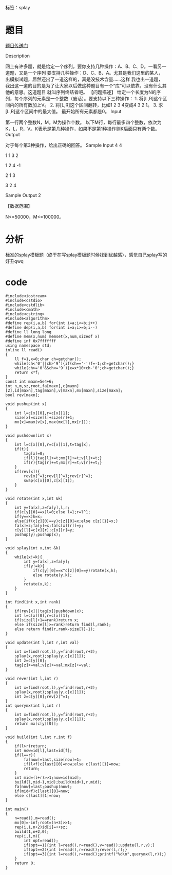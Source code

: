 ﻿---
tags: 
 - 数据结构-splay
grammar_cjkRuby: true
catalog: true
layout:  post
header-img: "img/header/P1.jpg"
preview-img: "/img/preview/P41.jpg"
---
标签：splay

# 题目

[题目传送门](http://www.lydsy.com/JudgeOnline/problem.php?id=1251)

Description

网上有许多题，就是给定一个序列，要你支持几种操作：A、B、C、D。一看另一道题，又是一个序列 要支持几种操作：D、C、B、A。尤其是我们这里的某人，出模拟试题，居然还出了一道这样的，真是没技术含量……这样 我也出一道题，我出这一道的目的是为了让大家以后做这种题目有一个“库”可以依靠，没有什么其他的意思。这道题目 就叫序列终结者吧。 【问题描述】 给定一个长度为N的序列，每个序列的元素是一个整数（废话）。要支持以下三种操作： 1. 将[L,R]这个区间内的所有数加上V。 2. 将[L,R]这个区间翻转，比如1 2 3 4变成4 3 2 1。 3. 求[L,R]这个区间中的最大值。 最开始所有元素都是0。
Input

第一行两个整数N，M。M为操作个数。 以下M行，每行最多四个整数，依次为K，L，R，V。K表示是第几种操作，如果不是第1种操作则K后面只有两个数。
Output

对于每个第3种操作，给出正确的回答。
Sample Input
4 4

1 1 3 2

1 2 4 -1

2 1 3

3 2 4



Sample Output
2

【数据范围】

N<=50000，M<=100000。



# 分析

标准的splay模板题（终于在写splay模板题时候找到优越感），感觉自己splay写的好丑qwq

# code

```
#include<iostream>
#include<cstdio>
#include<cstdlib>
#include<cmath>
#include<cstring>
#include<algorithm>
#define rep(i,a,b) for(int i=a;i<=b;i++)
#define dep(i,a,b) for(int i=a;i>=b;i--)
#define ll long long
#define mem(x,num) memset(x,num,sizeof x)
#define inf 0x7fffffff
using namespace std;
inline ll read()
{
	ll f=1,x=0;char ch=getchar();
	while(ch<'0'||ch>'9'){if(ch=='-')f=-1;ch=getchar();}
	while(ch>='0'&&ch<='9'){x=x*10+ch-'0';ch=getchar();}
	return x*f;
}
const int maxn=5e4+6;
int n,m,sz,root,fa[maxn],c[maxn][2],id[maxn],tag[maxn],v[maxn],mx[maxn],size[maxn];
bool rev[maxn];

void pushup(int x)
{
	int l=c[x][0],r=c[x][1];
	size[x]=size[l]+size[r]+1;
	mx[x]=max(v[x],max(mx[l],mx[r]));
}

void pushdown(int x)
{
	int l=c[x][0],r=c[x][1],t=tag[x];
	if(t){
		tag[x]=0;
		if(l){tag[l]+=t;mx[l]+=t;v[l]+=t;}
		if(r){tag[r]+=t;mx[r]+=t;v[r]+=t;}
	}
	if(rev[x]){	
		rev[x]^=1;rev[l]^=1;rev[r]^=1;
		swap(c[x][0],c[x][1]);
	}
}

void rotate(int x,int &k)
{
	int y=fa[x],z=fa[y],l,r;
	if(c[y][0]==x)l=0;else l=1;r=l^1;
	if(y==k)k=x;
	else{if(c[z][0]==y)c[z][0]=x;else c[z][1]=x;}
	fa[x]=z;fa[y]=x;fa[c[x][r]]=y;
	c[y][l]=c[x][r];c[x][r]=y;
	pushup(y);pushup(x);
}

void splay(int x,int &k)
{
	while(x!=k){
		int y=fa[x],z=fa[y];
		if(y!=k){
			if(c[y][0]==x^c[z][0]==y)rotate(x,k);
			else rotate(y,k);
		}
		rotate(x,k);
	}
}

int find(int x,int rank)
{
	if(rev[x]||tag[x])pushdown(x);
	int l=c[x][0],r=c[x][1];
	if(size[l]+1==rank)return x;
	else if(size[l]>=rank)return find(l,rank);
	else return find(r,rank-size[l]-1);
}

void update(int l,int r,int val)
{
	int x=find(root,l),y=find(root,r+2);
	splay(x,root);splay(y,c[x][1]);
	int z=c[y][0];
	tag[z]+=val;v[z]+=val;mx[z]+=val;
}

void rever(int l,int r)
{
	int x=find(root,l),y=find(root,r+2);
	splay(x,root);splay(y,c[x][1]);
	int z=c[y][0];rev[z]^=1;
}
int querymx(int l,int r)
{
	int x=find(root,l),y=find(root,r+2);
	splay(x,root);splay(y,c[x][1]);
	return mx[c[y][0]];
}

void build(int l,int r,int f)
{
	if(l>r)return;
	int now=id[l],last=id[f];
	if(l==r){
		fa[now]=last,size[now]=1;
		if(l<f)c[last][0]=now;else c[last][1]=now;
		return;
	}
	int mid=(l+r)>>1;now=id[mid];
	build(l,mid-1,mid);build(mid+1,r,mid);
	fa[now]=last;pushup(now);
	if(mid<f)c[last][0]=now;
	else c[last][1]=now;
}

int main()
{
	n=read(),m=read();
	mx[0]=-inf;root=(n+3)>>1;
	rep(i,1,n+2)id[i]=++sz;
	build(1,n+2,0);
	rep(i,1,m){
		int opt=read();
		if(opt==1){int l=read(),r=read(),v=read();update(l,r,v);}
		if(opt==2){int l=read(),r=read();rever(l,r);}
		if(opt==3){int l=read(),r=read();printf("%d\n",querymx(l,r));}
	}
	return 0;
}

```